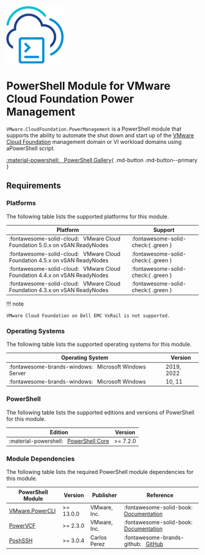 <!-- markdownlint-disable first-line-h1 no-inline-html -->

<img src="assets/images/icon-color.svg" alt="PowerShell Module for VMware Cloud Foundation Power Management" width="150">

# PowerShell Module for VMware Cloud Foundation Power Management

`VMware.CloudFoundation.PowerManagement` is a PowerShell module that supports the ability to automate the shut down and start up of the [VMware Cloud Foundatiоn][docs-vmware-cloud-foundation]  management domain or VI workload domains using aPowerShell script.

[:material-powershell: &nbsp; PowerShell Gallery][psgallery-module-power-management]{ .md-button .md-button--primary }

## Requirements

### Platforms

The following table lists the supported platforms for this module.

Platform                                                                          | Support
----------------------------------------------------------------------------------|------------------------------------
:fontawesome-solid-cloud: &nbsp; VMware Cloud Foundation 5.0.x on vSAN ReadyNodes | :fontawesome-solid-check:{ .green }
:fontawesome-solid-cloud: &nbsp; VMware Cloud Foundation 4.5.x on vSAN ReadyNodes | :fontawesome-solid-check:{ .green }
:fontawesome-solid-cloud: &nbsp; VMware Cloud Foundation 4.4.x on vSAN ReadyNodes | :fontawesome-solid-check:{ .green }
:fontawesome-solid-cloud: &nbsp; VMware Cloud Foundation 4.3.x on vSAN ReadyNodes | :fontawesome-solid-check:{ .green }

!!! note

    VMware Cloud Foundation on Dell EMC VxRail is not supported.

### Operating Systems

The following table lists the supported operating systems for this module.

Operating System                                                       | Version
-----------------------------------------------------------------------|-----------
:fontawesome-brands-windows: &nbsp; Microsoft Windows Server           | 2019, 2022
:fontawesome-brands-windows: &nbsp; Microsoft Windows                  | 10, 11

### PowerShell

The following table lists the supported editions and versions of PowerShell for this module.

Edition                                                                           | Version
----------------------------------------------------------------------------------|----------
:material-powershell: &nbsp; [PowerShell Core][microsoft-powershell]              | >= 7.2.0

### Module Dependencies

The following table lists the required PowerShell module dependencies for this module.

PowerShell Module                                    | Version   | Publisher    | Reference
-----------------------------------------------------|-----------|--------------|---------------------------------------------------------------------------
[VMware.PowerCLI][psgallery-module-powercli]         | >= 13.0.0 | VMware, Inc. | :fontawesome-solid-book: &nbsp; [Documentation][developer-module-powercli]
[PowerVCF][psgallery-module-powervcf]                | >= 2.3.0  | VMware, Inc. | :fontawesome-solid-book: &nbsp; [Documentation][docs-module-powervcf]
[PoshSSH][psgallery-module-poshssh]                  | >= 3.0.4  | Carlos Perez | :fontawesome-brands-github: &nbsp; [GitHub][github-module-poshssh]

[docs-module-powervcf]: https://vmware.github.io/powershell-module-for-vmware-cloud-foundation
[docs-vmware-cloud-foundation]: https://docs.vmware.com/en/VMware-Cloud-Foundation/index.html
[microsoft-powershell]: https://docs.microsoft.com/en-us/powershell
[psgallery-module-powercli]: https://www.powershellgallery.com/packages/VMware.PowerCLI
[psgallery-module-powervcf]: https://www.powershellgallery.com/packages/PowerVCF
[psgallery-module-power-management]: https://www.powershellgallery.com/packages/VMware.CloudFoundation.PowerManagement
[psgallery-module-poshssh]: https://www.powershellgallery.com/packages/Posh-SSH
[developer-module-powercli]: https://developer.vmware.com/tool/vmware-powercli
[github-module-poshssh]: https://github.com/darkoperator/Posh-SSH
